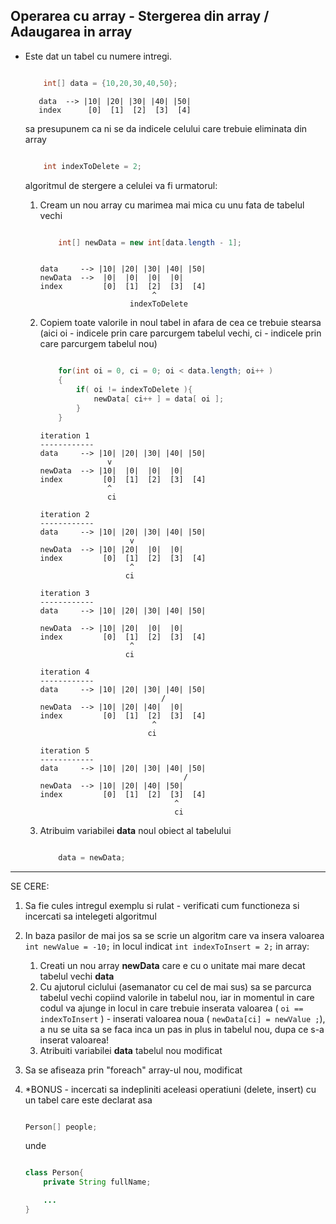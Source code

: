 ## Operarea cu array -  Stergerea din array / Adaugarea in array


* Este dat un tabel cu numere intregi.

    ```java
    
        int[] data = {10,20,30,40,50};

    ```
    ```
       data  --> |10| |20| |30| |40| |50|
       index      [0]  [1]  [2]  [3]  [4]  
    ```

    sa presupunem ca ni se da indicele celului care trebuie eliminata din array


    ```java

        int indexToDelete = 2;

    ```

    algoritmul de stergere a celulei va fi urmatorul:

    1. Cream un nou array cu marimea mai mica cu unu fata de tabelul vechi

        ```java

            int[] newData = new int[data.length - 1];

        ```
        ```
                         
        data     --> |10| |20| |30| |40| |50|
        newData  -->  |0|  |0|  |0|  |0| 
        index         [0]  [1]  [2]  [3]  [4]  
                                 ^  
                            indexToDelete
        ```


    2. Copiem toate valorile in noul tabel in afara de cea ce trebuie stearsa
    (aici oi - indicele prin care parcurgem tabelul vechi, ci - indicele prin care parcurgem tabelul nou)

            
        ```java

            for(int oi = 0, ci = 0; oi < data.length; oi++ )
            {
                if( oi != indexToDelete ){
                    newData[ ci++ ] = data[ oi ];
                }
            }

        ```   
        ```
        iteration 1                
        ------------
        data     --> |10| |20| |30| |40| |50|
                       v
        newData  --> |10|  |0|  |0|  |0| 
        index         [0]  [1]  [2]  [3]  [4]  
                       ^
                       ci 
        ```
        ```
        iteration 2                
        ------------
        data     --> |10| |20| |30| |40| |50|
                            v
        newData  --> |10| |20|  |0|  |0| 
        index         [0]  [1]  [2]  [3]  [4]  
                            ^
                           ci 
        ```
        ```
        iteration 3                
        ------------
        data     --> |10| |20| |30| |40| |50|
                            
        newData  --> |10| |20|  |0|  |0| 
        index         [0]  [1]  [2]  [3]  [4]  
                            ^
                           ci 
        ```
        ```
        iteration 4                
        ------------
        data     --> |10| |20| |30| |40| |50|
                                   /
        newData  --> |10| |20| |40|  |0| 
        index         [0]  [1]  [2]  [3]  [4]  
                                 ^
                                ci 
        ```
        ```
        iteration 5                
        ------------
        data     --> |10| |20| |30| |40| |50|
                                        /
        newData  --> |10| |20| |40| |50| 
        index         [0]  [1]  [2]  [3]  [4]  
                                      ^
                                      ci 
        ```
    3. Atribuim variabilei **data** noul obiect al tabelului

        ```java

            data = newData;

        ```

---

SE CERE:
 1. Sa fie cules intregul exemplu si rulat - verificati cum functioneza si incercati sa intelegeti algoritmul
 2. In baza pasilor de mai jos sa se scrie un algoritm care va insera valoarea ``` int newValue = -10;``` in locul indicat ``` int indexToInsert = 2; ``` in array:
    1. Creati un nou array **newData** care e cu o unitate mai mare decat tabelul vechi **data**
    2. Cu ajutorul ciclului (asemanator cu cel de mai sus) sa se parcurca tabelul vechi copiind valorile in tabelul nou, iar in momentul in care codul va ajunge in locul in care trebuie inserata valoarea ( ``` oi == indexToInsert ``` ) - inserati valoarea noua ( ``` newData[ci] = newValue ; ```), a nu se uita sa se faca inca un pas in plus in tabelul nou, dupa ce s-a inserat valoarea!
    3. Atribuiti variabilei **data** tabelul nou modificat
 3. Sa se afiseaza prin "foreach" array-ul nou, modificat
 4. *BONUS - incercati sa indepliniti aceleasi operatiuni (delete, insert) cu un tabel care este declarat asa


    ```java

    Person[] people; 

    ``` 

    unde 

    ```java

    class Person{
        private String fullName;

        ...
    }

    ```

    